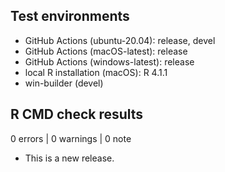 ## Test environments
* GitHub Actions (ubuntu-20.04): release, devel
* GitHub Actions (macOS-latest): release
* GitHub Actions (windows-latest): release
* local R installation (macOS): R 4.1.1
* win-builder (devel)

## R CMD check results

0 errors | 0 warnings | 0 note

* This is a new release.

